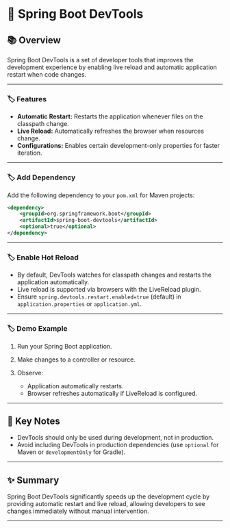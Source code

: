# 🚀 Spring Boot DevTools

## 📚 Overview

Spring Boot DevTools is a set of developer tools that improves the development experience by enabling live reload and automatic application restart when code changes.

---

### 🏷️ Features

* **Automatic Restart:** Restarts the application whenever files on the classpath change.
* **Live Reload:** Automatically refreshes the browser when resources change.
* **Configurations:** Enables certain development-only properties for faster iteration.

---

### 🏷️ Add Dependency

Add the following dependency to your `pom.xml` for Maven projects:

```xml
<dependency>
    <groupId>org.springframework.boot</groupId>
    <artifactId>spring-boot-devtools</artifactId>
    <optional>true</optional>
</dependency>
```
---

### 🏷️ Enable Hot Reload

* By default, DevTools watches for classpath changes and restarts the application automatically.
* Live reload is supported via browsers with the LiveReload plugin.
* Ensure `spring.devtools.restart.enabled=true` (default) in `application.properties` or `application.yml`.

---

### 🏷️ Demo Example

1. Run your Spring Boot application.
2. Make changes to a controller or resource.
3. Observe:

    * Application automatically restarts.
    * Browser refreshes automatically if LiveReload is configured.
---

## 📌 Key Notes

* DevTools should only be used during development, not in production.
* Avoid including DevTools in production dependencies (use `optional` for Maven or `developmentOnly` for Gradle).

---

## ✨ Summary

Spring Boot DevTools significantly speeds up the development cycle by providing automatic restart and live reload, allowing developers to see changes immediately without manual intervention.

---
